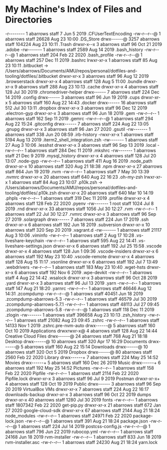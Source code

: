 # My Machine's Index of Files and Directories

-r-------- 1 abarrows staff 7 Jun 5 2019 .CFUserTextEncoding
-rw-r--r--@ 1 abarrows staff 26628 Aug 23 10:00 .DS_Store
drwx------@ 3257 abarrows staff 104224 Aug 23 10:11 .Trash
drwxr-x--x 3 abarrows staff 96 Oct 21 2019 .adobe
-rw------- 1 abarrows staff 2589 Aug 14 2019 .bash_history
-rw-r--r--@ 1 abarrows staff 204 Feb 22 2020 .bash_profile
-rw-r--r--@ 1 abarrows staff 257 Dec 11 2019 .bashrc
lrwxr-xr-x 1 abarrows staff 85 Aug 23 10:11 .bitbucket -> /Users/abarrows/Documents/AMU/repos/personal/dotfiles-and-tooling/dotfiles/.bitbucket
drwxr-xr-x 3 abarrows staff 96 Aug 12 2019 .browserstack
drwxr-xr-x 4 abarrows staff 128 Aug 5 11:00 .bundle
drwxr-xr-x 9 abarrows staff 288 Aug 23 10:13 .cache
drwxr-xr-x 4 abarrows staff 128 Jul 30 2019 .chromedriver-helper
drwx------ 7 abarrows staff 224 Dec 14 2019 .config
drwx------ 3 abarrows staff 96 Jun 19 2019 .cups
drwxr-xr-x 5 abarrows staff 160 Aug 22 14:43 .docker
drwx------ 16 abarrows staff 512 Jul 30 13:11 .dropbox
drwxr-xr-x 3 abarrows staff 96 Dec 12 2019 .electron-gyp
drwxr-xr-x 3 abarrows staff 96 Jun 18 2019 .gem
-rw-r--r-- 1 abarrows staff 162 Sep 11 2019 .gemrc
-rw-r--r--@ 1 abarrows staff 294 Aug 22 15:24 .gitconfig
drwx------ 7 abarrows staff 224 Aug 22 13:05 .gnupg
drwxr-xr-x 3 abarrows staff 96 Jan 27 2020 .gsutil
-rw------- 1 abarrows staff 338 Jun 20 08:59 .irb-history
-rwxr-xr-x 1 abarrows staff 5194 Aug 13 2019 .iterm2_shell_integration.zsh
-rw------- 1 abarrows staff 27 Aug 3 10:06 .lesshst
drwxr-xr-x 3 abarrows staff 96 Sep 13 2019 .local
-rw-r--r-- 1 abarrows staff 284 Dec 11 2019 .mkshrc
-rw------- 1 abarrows staff 21 Dec 9 2019 .mysql_history
drwxr-xr-x 4 abarrows staff 128 Jul 20 13:07 .node-gyp
-rw-r--r-- 1 abarrows staff 411 Aug 16 2019 .node_path
drwxr-xr-x 10 abarrows staff 320 Aug 21 18:38 .npm
drwxr-xr-x 27 abarrows staff 864 Jun 19 2019 .nvm
-rw-r--r-- 1 abarrows staff 7 May 30 13:39 .nvmrc
drwxr-xr-x 20 abarrows staff 640 Aug 22 16:23 .oh-my-zsh
lrwxr-xr-x 1 abarrows staff 84 Aug 23 10:07 .p10k.zsh -> /Users/abarrows/Documents/AMU/repos/personal/dotfiles-and-tooling/dotfiles/.p10k.zsh
drwxr-xr-x 20 abarrows staff 640 Mar 10 14:19 .phpls
-rw-r--r-- 1 abarrows staff 319 Dec 11 2019 .profile
drwxr-xr-x 4 abarrows staff 128 Feb 22 2020 .pyenv
-rw------- 1 root staff 1024 Jul 8 2019 .rnd
drwxr-xr-x 33 abarrows staff 1056 Jul 30 12:27 .rvm
-rw-r--r-- 1 abarrows staff 22 Jul 30 12:27 .rvmrc
drwxr-xr-x 3 abarrows staff 96 Sep 27 2019 .solargraph
drwx------ 7 abarrows staff 224 Jun 17 2019 .ssh
drwxr-xr-x 6 abarrows staff 192 Jun 18 2019 .subversion
drwxr-xr-x 10 abarrows staff 320 Sep 20 2019 .vagrant.d
-rw------- 1 abarrows staff 21117 Aug 3 10:06 .viminfo
-rw-r--r-- 1 abarrows staff 2 Aug 17 10:28 .vs-liveshare-keychain
-rw-r--r-- 1 abarrows staff 595 Aug 22 14:41 .vs-liveshare-settings.json
drwxr-xr-x 6 abarrows staff 192 Jul 25 15:58 .vscode
drwxr-xr-x 4 abarrows staff 128 Jun 1 09:36 .vscode-insiders
drwxr-xr-x 6 abarrows staff 192 May 23 10:40 .vscode-remote
drwxr-xr-x 4 abarrows staff 128 Aug 15 11:17 .vsonline
drwxr-xr-x 6 abarrows staff 192 Jul 7 13:49 .webdrivers
-rw-r--r-- 1 abarrows staff 183 May 23 10:40 .wget-hsts
drwxr-xr-x 6 abarrows staff 192 Nov 6 2019 .wpe-devkit
-rw-r--r-- 1 abarrows staff 4 Aug 22 14:42 .wsalock
drwxr-xr-x 3 abarrows staff 96 Oct 28 2019 .yard
drwxr-xr-x 3 abarrows staff 96 Jul 13 2019 .yarn
-rw-r--r-- 1 abarrows staff 147 Aug 21 18:20 .yarnrc
-rw-r--r-- 1 abarrows staff 46646 Aug 12 14:31 .zcompdump
-rw-r--r--@ 1 abarrows staff 40451 Jun 18 2019 .zcompdump-abarrows-5.3
-rw-r--r-- 1 abarrows staff 46579 Jul 30 2019 .zcompdump-abarrows-5.7.1
-rw-r--r-- 1 abarrows staff 48113 Jul 27 09:45 .zcompdump-abarrows-5.8
-rw-r--r--@ 1 abarrows staff 118 Dec 11 2019 .zlogin
-rw------- 1 abarrows staff 396658 Aug 23 10:13 .zsh_history
-rw-r--r-- 1 abarrows staff 21082 Aug 23 09:45 .zshrc
-rw-r--r-- 1 abarrows staff 14133 Nov 1 2019 .zshrc.pre-nvm-auto
drwx------@ 5 abarrows staff 160 Oct 10 2019 Applications
drwxrwxr-x@ 4 abarrows staff 128 Aug 22 14:44 Creative Cloud Files
drwx------@ 24 abarrows staff 768 Aug 21 18:18 Desktop
drwx------@ 10 abarrows staff 320 Apr 17 16:29 Documents
drwx------@ 5 abarrows staff 160 Aug 22 15:14 Downloads
drwx------@ 10 abarrows staff 320 Oct 5 2019 Dropbox
drwx------@ 80 abarrows staff 2560 Feb 22 2020 Library
drwx------+ 7 abarrows staff 224 May 25 14:52 Movies
drwx------+ 5 abarrows staff 160 Dec 26 2019 Music
drwx------+ 6 abarrows staff 192 May 25 14:52 Pictures
-rw-r--r-- 1 abarrows staff 158 Feb 22 2020 Pipfile
-rw-r--r-- 1 abarrows staff 2114 Feb 22 2020 Pipfile.lock
drwxr-xr-x 3 abarrows staff 96 Jul 9 2019 Postman
drwxr-xr-x+ 4 abarrows staff 128 Oct 19 2019 Public
drwx------ 3 abarrows staff 96 Sep 20 2019 VirtualBox VMs
drwxr-xr-x 7 abarrows staff 224 Aug 22 16:17 downloads-backup
drwxr-xr-x 3 abarrows staff 96 Oct 22 2019 dumps
drwxr-xr-x 40 abarrows staff 1280 Jul 30 2019 fonts
-rw-r--r-- 1 abarrows staff 1807342 Feb 22 2020 get-pip.py
drwxr-xr-x 21 abarrows staff 672 Jan 27 2020 google-cloud-sdk
drwxr-xr-x 67 abarrows staff 2144 Aug 21 18:24 node_modules
-rw-r--r-- 1 abarrows staff 24971 Feb 22 2020 package-lock.json
-rw-r--r--@ 1 abarrows staff 391 Aug 21 18:24 package.json
-rw-r--r--@ 1 abarrows staff 224 Jul 14 2019 postcss-config.js
-rw-r--r--@ 1 abarrows staff 796 Jun 22 2019 rubocop.yml
-rw-r--r-- 1 abarrows staff 24168 Jun 18 2019 rvm-installer
-rw-r--r-- 1 abarrows staff 833 Jun 18 2019 rvm-installer.asc
-rw-r--r-- 1 abarrows staff 24230 Aug 21 18:24 yarn.lock
